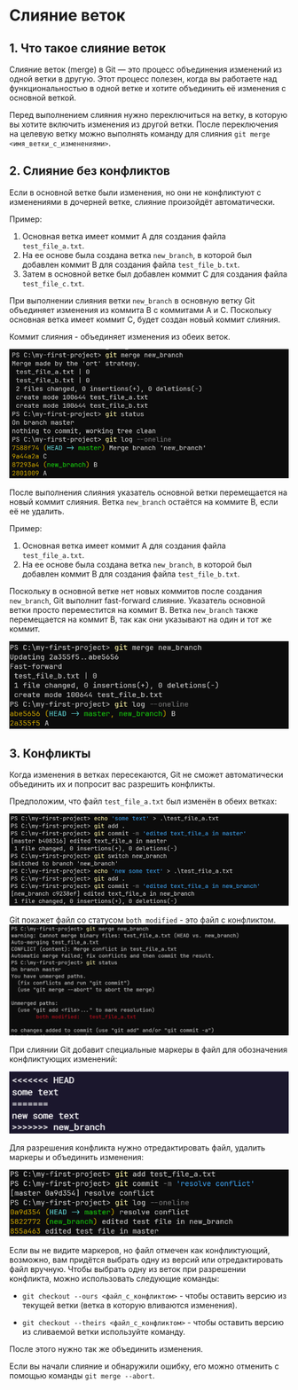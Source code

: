 # Слияние веток

## 1. Что такое слияние веток
Слияние веток (merge) в Git — это процесс объединения изменений из одной ветки в другую. 
Этот процесс полезен, когда вы работаете над функциональностью в одной ветке и хотите объединить её изменения с основной веткой. 

Перед выполнением слияния нужно переключиться на ветку, в которую вы хотите включить изменения из другой ветки.
После переключения на целевую ветку можно выполнять команду для слияния `git merge <имя_ветки_с_изменениями>`.

## 2. Слияние без конфликтов
Если в основной ветке были изменения, но они не конфликтуют с изменениями в дочерней ветке, слияние произойдёт автоматически.

Пример:
1. Основная ветка имеет коммит A для создания файла `test_file_a.txt`.
2. На ее основе была создана ветка `new_branch`, в которой был добавлен коммит B для создания файла `test_file_b.txt`.
3. Затем в основной ветке был добавлен коммит C для создания файла `test_file_c.txt`.

При выполнении слияния ветки `new_branch` в основную ветку Git объединяет изменения из коммита B с коммитами A и C. 
Поскольку основная ветка имеет коммит C, будет создан новый коммит слияния.

Коммит слияния - объединяет изменения из обеих веток. 

![Git branch](../img/git-merge-master-has-commit.png)

После выполнения слияния указатель основной ветки перемещается на новый коммит слияния. 
Ветка `new_branch` остаётся на коммите B, если её не удалить.

Пример:
1. Основная ветка имеет коммит A для создания файла `test_file_a.txt`.
2. На ее основе была создана ветка `new_branch`, в которой был добавлен коммит B для создания файла `test_file_b.txt`.

Поскольку в основной ветке нет новых коммитов после создания `new_branch`, 
Git выполнит fast-forward слияние. Указатель основной ветки просто переместится на коммит B.
Ветка `new_branch` также перемещается на коммит B, так как они указывают на один и тот же коммит.

![Git branch](../img/git-merge-fast-forward.png)

## 3. Конфликты
Когда изменения в ветках пересекаются, Git не сможет автоматически объединить их и попросит вас разрешить конфликты.

Предположим, что файл `test_file_a.txt` был изменён в обеих ветках:

![Git branch](../img/git-conflict-editing.png)

Git покажет файл со статусом `both modified` - это файл с конфликтом.
![Git branch](../img/git-both-modified.png)

При слиянии Git добавит специальные маркеры в файл для обозначения конфликтующих изменений:

![Git branch](../img/git-conflict-markers.png)

Для разрешения конфликта нужно отредактировать файл, удалить маркеры и объединить изменения:

![Git branch](../img/git-resolve-conflict.png)

Если вы не видите маркеров, но файл отмечен как конфликтующий, возможно, вам придётся выбрать одну из версий или отредактировать файл вручную. 
Чтобы выбрать одну из веток при разрешении конфликта, можно использовать следующие команды:

- `git checkout --ours <файл_с_конфликтом>` - чтобы оставить версию из текущей ветки (ветка в которую вливаются изменения).

- `git checkout --theirs <файл_с_конфликтом>` - чтобы оставить версию из сливаемой ветки используйте команду.

После этого нужно так же объединить изменения.

Если вы начали слияние и обнаружили ошибку, его можно отменить с помощью команды `git merge --abort`.